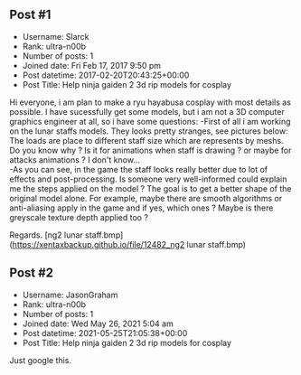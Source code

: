 ## Post #1
- Username: Slarck
- Rank: ultra-n00b
- Number of posts: 1
- Joined date: Fri Feb 17, 2017 9:50 pm
- Post datetime: 2017-02-20T20:43:25+00:00
- Post Title: Help ninja gaiden 2 3d rip models for cosplay

Hi everyone, i am plan to make a ryu hayabusa cosplay with most details as possible. I have sucessfully get some models, but i am not a 3D computer graphics engineer at all, so i have some questions:
-First of all i am working on the lunar staffs models. They looks pretty stranges, see pictures below: The loads are place to different staff size which are represents by meshs. Do you know why ? Is it for animations when staff is drawing ? or maybe for attacks animations ? I don't know...  
-As you can see, in the game the staff looks really better due to lot of effects and post-processing. Is someone very well-informed could explain me the steps applied on the model ? The goal is to get a better shape of the original model alone. For example, maybe there are smooth algorithms or anti-aliasing apply in the game and if yes, which ones ? Maybe is there greyscale texture depth applied too ?

Regards.
[ng2 lunar staff.bmp](https://xentaxbackup.github.io/file/12482_ng2 lunar staff.bmp)
## Post #2
- Username: JasonGraham
- Rank: ultra-n00b
- Number of posts: 1
- Joined date: Wed May 26, 2021 5:04 am
- Post datetime: 2021-05-25T21:05:38+00:00
- Post Title: Help ninja gaiden 2 3d rip models for cosplay

Just google this.
